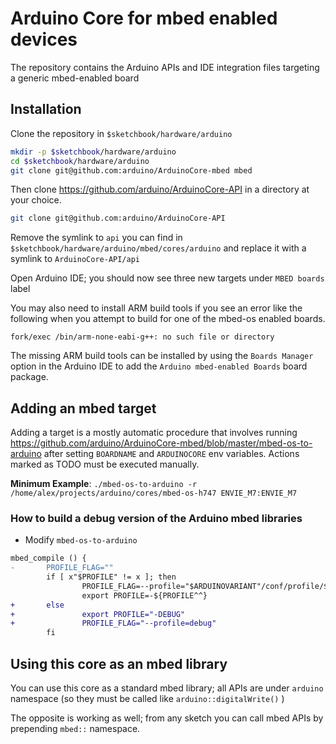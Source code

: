 # Arduino Core for mbed enabled devices

The repository contains the Arduino APIs and IDE integration files targeting a generic mbed-enabled board

## Installation

Clone the repository in `$sketchbook/hardware/arduino`

```bash
mkdir -p $sketchbook/hardware/arduino
cd $sketchbook/hardware/arduino
git clone git@github.com:arduino/ArduinoCore-mbed mbed
```

Then clone https://github.com/arduino/ArduinoCore-API in a directory at your choice.

```bash
git clone git@github.com:arduino/ArduinoCore-API
```

Remove the symlink to `api` you can find in  `$sketchbook/hardware/arduino/mbed/cores/arduino` and replace it with a symlink to `ArduinoCore-API/api`

Open Arduino IDE; you should now see three new targets under `MBED boards` label

You may also need to install ARM build tools if you see an error like the following when you attempt to build for one of the mbed-os enabled boards.
```
fork/exec /bin/arm-none-eabi-g++: no such file or directory
```
The missing ARM build tools can be installed by using the `Boards Manager` option in the Arduino IDE to add the `Arduino mbed-enabled Boards` board package.


## Adding an mbed target

Adding a target is a mostly automatic procedure that involves running https://github.com/arduino/ArduinoCore-mbed/blob/master/mbed-os-to-arduino after setting `BOARDNAME` and `ARDUINOCORE` env variables.
Actions marked as TODO must be executed manually.

**Minimum Example**: `./mbed-os-to-arduino -r /home/alex/projects/arduino/cores/mbed-os-h747 ENVIE_M7:ENVIE_M7`

### How to build a debug version of the Arduino mbed libraries
* Modify `mbed-os-to-arduino `
```diff
mbed_compile () {
-       PROFILE_FLAG=""
        if [ x"$PROFILE" != x ]; then
                PROFILE_FLAG=--profile="$ARDUINOVARIANT"/conf/profile/$PROFILE.json
                export PROFILE=-${PROFILE^^}
+       else
+               export PROFILE="-DEBUG"
+               PROFILE_FLAG="--profile=debug"
        fi
```

## Using this core as an mbed library

You can use this core as a standard mbed library; all APIs are under `arduino` namespace (so they must be called like `arduino::digitalWrite()` )

The opposite is working as well; from any sketch you can call mbed APIs by prepending `mbed::` namespace.


